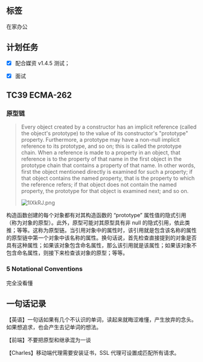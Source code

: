 ## 标签

在家办公

## 计划任务

- [x] 配合媒资 v1.4.5 测试；

- [x] 面试

## TC39 ECMA-262

### 原型链

> Every object created by a constructor has an implicit reference (called the object's prototype) to the value of its constructor's "prototype" property. Furthermore, a prototype may have a non-null implicit reference to its prototype, and so on; this is called the prototype chain. When a reference is made to a property in an object, that reference is to the property of that name in the first object in the prototype chain that contains a property of that name. In other words, first the object mentioned directly is examined for such a property; if that object contains the named property, that is the property to which the reference refers; if that object does not contain the named property, the prototype for that object is examined next; and so on.
>
> ![1IXkRJ.png](https://s2.ax1x.com/2020/02/11/1IXkRJ.png)

构造函数创建的每个对象都有对其构造函数的 “prototype” 属性值的隐式引用（称为对象的原型）。此外，原型可能对其原型具有非 null 的隐式引用，依此类推；等等。这称为原型链。当引用对象中的属性时，该引用就是包含该名称的属性的原型链中第一个对象中该名称的属性。换句话说，首先检查直接提到的对象是否具有这种属性；如果该对象包含命名属性，那么该引用就是该属性；如果该对象不包含命名属性，则接下来检查该对象的原型；等等。

### 5 Notational Conventions

完全没看懂

## 一句话记录

【英语】一句话如果有几个不认识的单词，读起来就晦涩难懂，产生放弃的念头。如果想追求，也会产生去记单词的想法。

【前端】不要把原型和继承混为一谈

【Charles】移动端代理需要安装证书，SSL 代理可设置成匹配所有请求。
